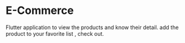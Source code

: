 # E-Commerce
Flutter application to view the products and know their detail. add the product to your favorite list ,  check out.
